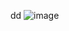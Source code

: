 
dd
![image](https://s3-us-west-2.amazonaws.com/secure.notion-static.com/bff37b7c-b67c-4966-8420-8b8be9c820e1/Untitled.png)
